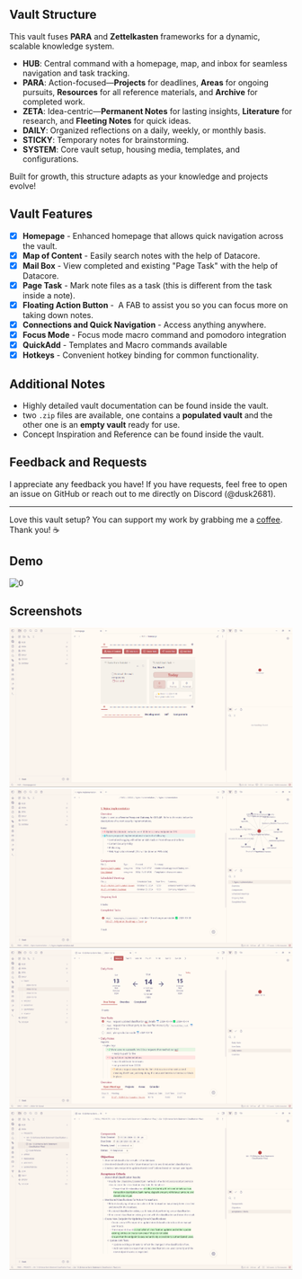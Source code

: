 ## Vault Structure
This vault fuses **PARA** and **Zettelkasten** frameworks for a dynamic, scalable knowledge system.
- **HUB**: Central command with a homepage, map, and inbox for seamless navigation and task tracking.
- **PARA**: Action-focused—**Projects** for deadlines, **Areas** for ongoing pursuits, **Resources** for all reference materials, and **Archive** for completed work.
- **ZETA**: Idea-centric—**Permanent Notes** for lasting insights, **Literature** for research, and **Fleeting Notes** for quick ideas.
- **DAILY**: Organized reflections on a daily, weekly, or monthly basis.
- **STICKY**: Temporary notes for brainstorming.
- **SYSTEM**: Core vault setup, housing media, templates, and configurations.

Built for growth, this structure adapts as your knowledge and projects evolve!
## Vault Features
- [x] **Homepage** - Enhanced homepage that allows quick navigation across the vault.
- [x] **Map of Content** - Easily search notes with the help of Datacore.
- [x] **Mail Box** - View completed and existing "Page Task" with the help of Datacore.
- [x] **Page Task** - Mark note files as a task (this is different from the task inside a note).
- [x] **Floating Action Button** -  A FAB to assist you so you can focus more on taking down notes.
- [x] **Connections and Quick Navigation** - Access anything anywhere.
- [x] **Focus Mode** - Focus mode macro command and pomodoro integration
- [x] **QuickAdd** - Templates and Macro commands available
- [x] **Hotkeys** - Convenient hotkey binding for common functionality.
## Additional Notes
- Highly detailed vault documentation can be found inside the vault.
- two `.zip` files are available, one contains a **populated vault** and the other one is an **empty vault** ready for use.
- Concept Inspiration and Reference can be found inside the vault.
## Feedback and Requests
I appreciate any feedback you have! If you have requests, feel free to open an issue on GitHub or reach out to me directly on Discord (@dusk2681).

---

Love this vault setup? You can support my work by grabbing me a [coffee](https://buymeacoffee.com/dusk_was_here). Thank you! ☕️

## Demo
![0](Media/demo.gif)
## Screenshots
![1](Media/1.png)
![2](Media/2.png)
![3](Media/3.png)
![4](Media/4.png)
